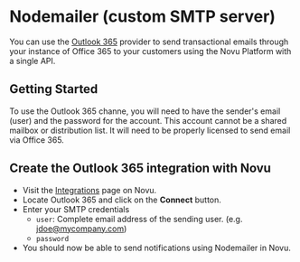 # Nodemailer (custom SMTP server)

You can use the [Outlook 365](https://office.com) provider to send transactional emails through your instance of Office 365 to your customers using the Novu Platform with a single API.

## Getting Started

To use the Outlook 365 channe, you will need to have the sender's email (user) and the password for the account. This account cannot be a shared mailbox or distribution list. It will need to be properly licensed to send email via Office 365.

## Create the Outlook 365 integration with Novu

- Visit the [Integrations](https://web.novu.co/integrations) page on Novu.
- Locate Outlook 365 and click on the **Connect** button.
- Enter your SMTP credentials
  - `user`: Complete email address of the sending user. (e.g. jdoe@mycompany.com)
  - `password`
- You should now be able to send notifications using Nodemailer in Novu.
